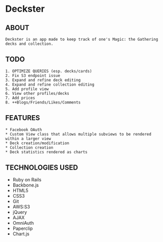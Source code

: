 # Deckster

## ABOUT
	Deckster is an app made to keep track of one's Magic: the Gathering decks and collection.

## TODO
	1. OPTIMIZE QUERIES (esp. decks/cards)
	2. Fix S3 endpoint issue
	3. Expand and refine deck editing
	4. Expand and refine collection editing
	5. Add profile view
	6. View other profiles/decks
	7. Add prices
	8. ++Blogs/Friends/Likes/Comments

## FEATURES
	* Facebook OAuth
	* Custom View class that allows multiple subviews to be rendered within a larger view
	* Deck creation/modification
	* Collection creation
	* Deck statistics rendered as charts

## TECHNOLOGIES USED
  * Ruby on Rails
  * Backbone.js
  * HTML5
  * CSS3
  * Git
  * AWS:S3
  * jQuery
  * AJAX
  * OmniAuth
  * Paperclip
  * Chart.js